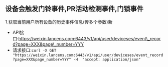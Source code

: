 ## 设备会触发门铃事件,PR活动检测事件,门锁事件

1.获取当前用户所有设备的历史事件信息\(传多个参数\)新

* API接口:https://weixin.lancens.com:6443/v1/api/user/deviceses/event\_record?page=XXX&page\_number=YYY
* 请求接口:`curl -X GET "https://weixin.lancens.com:6443/v1/api/user/deviceses/event_record?page=XXX&page_number=YYY" -H  "accept: application/json"`



